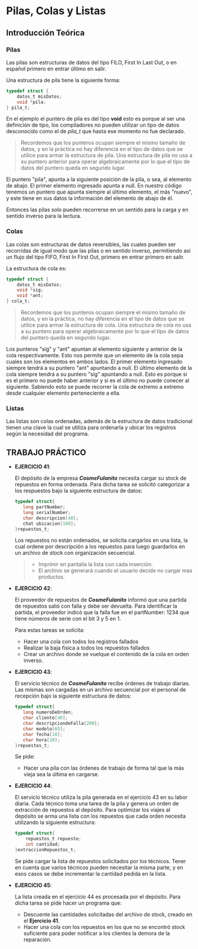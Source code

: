 # Pilas, Colas y Listas

## Introducción Teórica
### Pilas

Las pilas son estructuras de datos del tipo FILO, First In Last Out, o en español primero en entrar último en salir.

Una estructura de pila tiene la siguiente forma:

```c
typedef struct {
    datos_t misDatos;
    void *pila;
} pila_t;
```

En el ejemplo el puntero de pila es del tipo __void__ esto es porque al ser una definición de tipo, los compiladores no pueden utilizar un tipo de datos desconocido como el de *pila_t* que hasta ese momento no fue declarado.

> Recordemos que los punteros ocupan siempre el mismo tamaño de datos, y en la práctica no hay diferencia en el tipo de datos que se utilice para armar la estructura de pila. Una estructura de pila no usa a su puntero anterior para operar algebraicamente por lo que el tipo de datos del puntero queda en segundo lugar. 

El puntero "pila", apunta a la siguiente posición de la pila, o sea, al elemento de abajo. El primer elemento ingresado apunta a null.
En nuestro código tenemos un puntero que apunta siempre al último elemento, el más "nuevo", y este tiene en sus datos la información del elemento de abajo de él.

Entonces las pilas solo pueden recorrerse en un sentido para la carga y en sentido inverso para la lectura.

### Colas

Las colas son estructuras de datos reversibles, las cuales pueden ser recorridas de igual modo que las pilas o en sentido inverso, permitiendo así un flujo del tipo FIFO, First In First Out, primero en entrar primero en salir.

La estructura de cola es:

```c
typedef struct {
    datos_t misDatos;
    void *sig;
    void *ant;
} cola_t;
```
> Recordemos que los punteros ocupan siempre el mismo tamaño de datos, y en la práctica, no hay diferencia en el tipo de datos que se utilice para armar la estructura de cola. Una estructura de cola no usa a su puntero para operar algebraicamente por lo que el tipo de datos del puntero queda en segundo lugar. 

Los punteros "sig" y "ant" apuntan al elemento siguiente y anterior de la cola respectivamente. Esto nos permite que un elemento de la cola sepa cuales son los elementos en ambos lados. El primer elemento ingresado siempre tendrá a su puntero "ant" apuntando a null. El último elemento de la cola siempre tendrá a su puntero "sig" apuntando a null. Esto es porque si es el primero no puede haber anterior y si es el último no puede conecer al siguiente. 
Sabiendo esto se puede recorrer la cola de extremo a extremo desde cualquier elemento perteneciente a ella.

### Listas

Las listas son colas ordenadas, además de la estructura de datos tradicional tienen una clave la cual se utiliza para ordenarla y ubicar los registros según la necesidad del programa. 

## TRABAJO PRÁCTICO

- __EJERCICIO 41__: 

    El depósito de la empresa __*CosmeFulanito*__ necesita cargar su stock de repuestos en forma ordenada. Para dicha tarea se solicitó categorizar a los respuestos bajo la siguiente estructura de datos:
     ```c
    typedef struct{
        long partNumber;
        long serialNumber;
        char descripcion[40];       
        chat ubicacion[100];        
    }repuestos_t;
    ```
    Los repuestos no están ordenados, se solicita cargarlos en una lista, la cual ordene por descripción a los repuestos para luego guardarlos en un archivo de *stock* con organización secuencial.
    
    > - Imprimir en pantalla la lista con cada inserción. 
    > - El archivo se generará cuando el usuario decide no cargar mas productos.
- __EJERCICIO 42__:

     El proveedor de repuestos de __*CosmeFulanito*__ informó que una partida de repuestos salió con falla y debe ser devuelta. Para identificar la partida, el proveedor indicó que la falla fue en el partNumber: 1234 que tiene números de serie con el bit 3 y 5 en 1.

    Para estas tareas se solicita:
    - Hacer una cola con todos los registros fallados
    - Realizar la baja física a todos los repuestos fallados 
    - Crear un archivo donde se vuelque el contenido de la cola en orden inverso.

- __EJERCICIO 43__:

    El servicio técnico de __*CosmeFulanito*__ recibe órdenes de trabajo diarias. Las mismas son cargadas en un archivo secuencial por el personal de recepción bajo la siguiente estructura de datos:
     ```c
    typedef struct{
        long numeroDeOrden;
        char cliente[40];       
        char descripciondeFalla[200];        
        char modelo[65];
        char fecha[10];
        char hora[10];
    }repuestos_t;
    ```
    Se pide:
    - Hacer una pila con las órdenes de trabajo de forma tal que la más vieja sea la última en cargarse.

- __EJERCICIO 44__:

    El servicio técnico utiliza la pila generada en el ejercicio 43 en su labor diaria. Cada técnico toma una tarea de la pila y genera un orden de extracción de repuestos al depósito. Para optimizar los viajes al depósito se arma una lista con los repuestos que cada orden necesita utilizando la siguiente estructura:

    ```c
    typedef struct{
        repuestos_t repuesto;        
        int cantidad;
    }extraccionRepuestos_t;
    ```

    Se pide cargar la lista de repuestos solicitados por los técnicos. Tener en cuenta que varios técnicos pueden necesitar la misma parte, y en esos casos se debe incrementar la cantidad pedida en la lista. 
 

- __EJERCICIO 45__:
    
    La lista creada en el ejercicio 44 es procesada por el depósito. 
    Para dicha tarea se pide hacer un programa que:
    - Descuente las cantidades solicitadas del archivo de stock, creado en el __Ejercicio 41__.
    - Hacer una cola con los repuestos en los que no se encontró stock suficiente para poder notificar a los clientes la demora de la reparación. 

